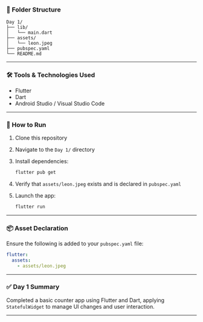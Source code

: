 ### 📁 Folder Structure

```
Day 1/
├── lib/
│   └── main.dart
├── assets/
│   └── leon.jpeg
├── pubspec.yaml
└── README.md
```

---

### 🛠️ Tools & Technologies Used

* Flutter
* Dart
* Android Studio / Visual Studio Code

---

### 🔧 How to Run

1. Clone this repository
2. Navigate to the `Day 1/` directory
3. Install dependencies:

   ```bash
   flutter pub get
   ```
4. Verify that `assets/leon.jpeg` exists and is declared in `pubspec.yaml`
5. Launch the app:

   ```bash
   flutter run
   ```

---

### 📦 Asset Declaration

Ensure the following is added to your `pubspec.yaml` file:

```yaml
flutter:
  assets:
    - assets/leon.jpeg
```

---

### ✅ Day 1 Summary

Completed a basic counter app using Flutter and Dart, applying `StatefulWidget` to manage UI changes and user interaction.

---
